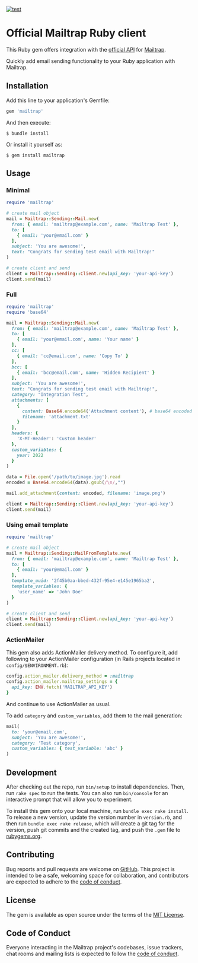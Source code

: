 [![test](https://github.com/railsware/mailtrap-ruby/actions/workflows/main.yml/badge.svg)](https://github.com/railsware/mailtrap-ruby/actions/workflows/main.yml)

# Official Mailtrap Ruby client

This Ruby gem offers integration with the [official API](https://api-docs.mailtrap.io/) for [Mailtrap](https://mailtrap.io).

Quickly add email sending functionality to your Ruby application with Mailtrap.

## Installation

Add this line to your application's Gemfile:

```ruby
gem 'mailtrap'
```

And then execute:

    $ bundle install

Or install it yourself as:

    $ gem install mailtrap

## Usage

### Minimal

```ruby
require 'mailtrap'

# create mail object
mail = Mailtrap::Sending::Mail.new(
  from: { email: 'mailtrap@example.com', name: 'Mailtrap Test' },
  to: [
    { email: 'your@email.com' }
  ],
  subject: 'You are awesome!',
  text: "Congrats for sending test email with Mailtrap!"
)

# create client and send
client = Mailtrap::Sending::Client.new(api_key: 'your-api-key')
client.send(mail)
```

### Full

```ruby
require 'mailtrap'
require 'base64'

mail = Mailtrap::Sending::Mail.new(
  from: { email: 'mailtrap@example.com', name: 'Mailtrap Test' },
  to: [
    { email: 'your@email.com', name: 'Your name' }
  ],
  cc: [
    { email: 'cc@email.com', name: 'Copy To' }
  ],
  bcc: [
    { email: 'bcc@email.com', name: 'Hidden Recipient' }
  ],
  subject: 'You are awesome!',
  text: "Congrats for sending test email with Mailtrap!",
  category: "Integration Test",
  attachments: [
    {
      content: Base64.encode64('Attachment content'), # base64 encoded content or IO string
      filename: 'attachment.txt'
    }
  ],
  headers: {
    'X-MT-Header': 'Custom header'
  },
  custom_variables: {
    year: 2022
  }
)

data = File.open('/path/to/image.jpg').read
encoded = Base64.encode64(data).gsub(/\n/,"")

mail.add_attachment(content: encoded, filename: 'image.png')

client = Mailtrap::Sending::Client.new(api_key: 'your-api-key')
client.send(mail)
```

### Using email template

```ruby
require 'mailtrap'

# create mail object
mail = Mailtrap::Sending::MailFromTemplate.new(
  from: { email: 'mailtrap@example.com', name: 'Mailtrap Test' },
  to: [
    { email: 'your@email.com' }
  ],
  template_uuid: '2f45b0aa-bbed-432f-95e4-e145e1965ba2',
  template_variables: {
    'user_name' => 'John Doe'
  }
)

# create client and send
client = Mailtrap::Sending::Client.new(api_key: 'your-api-key')
client.send(mail)
```

### ActionMailer

This gem also adds ActionMailer delivery method. To configure it, add following to your ActionMailer configuration (in Rails projects located in `config/$ENVIRONMENT.rb`):
```ruby
config.action_mailer.delivery_method = :mailtrap
config.action_mailer.mailtrap_settings = {
  api_key: ENV.fetch('MAILTRAP_API_KEY')
}
```
And continue to use ActionMailer as usual.

To add `category` and `custom_variables`, add them to the mail generation:
```ruby
mail(
  to: 'your@email.com',
  subject: 'You are awesome!',
  category: 'Test category',
  custom_variables: { test_variable: 'abc' }
)
```

## Development

After checking out the repo, run `bin/setup` to install dependencies. Then, run `rake spec` to run the tests. You can also run `bin/console` for an interactive prompt that will allow you to experiment.

To install this gem onto your local machine, run `bundle exec rake install`. To release a new version, update the version number in `version.rb`, and then run `bundle exec rake release`, which will create a git tag for the version, push git commits and the created tag, and push the `.gem` file to [rubygems.org](https://rubygems.org).

## Contributing

Bug reports and pull requests are welcome on [GitHub](https://github.com/railsware/mailtrap-ruby). This project is intended to be a safe, welcoming space for collaboration, and contributors are expected to adhere to the [code of conduct](CODE_OF_CONDUCT.md).

## License

The gem is available as open source under the terms of the [MIT License](https://opensource.org/licenses/MIT).

## Code of Conduct

Everyone interacting in the Mailtrap project's codebases, issue trackers, chat rooms and mailing lists is expected to follow the [code of conduct](CODE_OF_CONDUCT.md).
